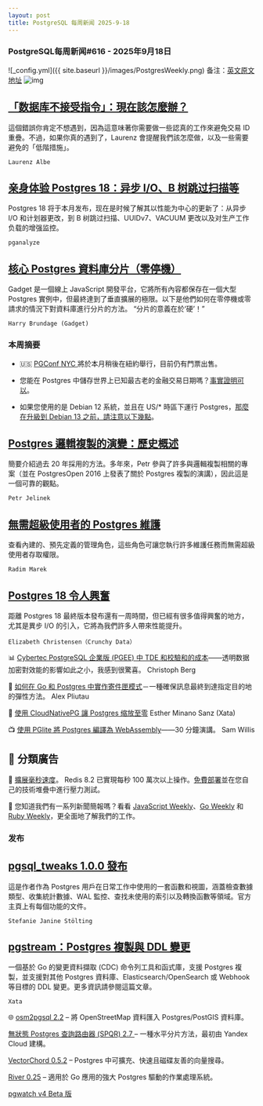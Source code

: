 ```yaml
---
layout: post
title: PostgreSQL 每周新闻 2025-9-18
---
```

### PostgreSQL每周新闻#616 - 2025年9月18日
![_config.yml]({{ site.baseurl }}/images/PostgresWeekly.png)
备注：[英文原文地址](https://postgresweekly.com/issues/616)
![img](https://res.cloudinary.com/cpress/image/upload/w_1280,e_sharpen:60/s9qtubbavnoqyklkrzoh.jpg)
## [「数据库不接受指令」：現在該怎麼辦？](https://postgresweekly.com/link/174454/web)
這個錯誤你肯定不想遇到，因為這意味著你需要做一些認真的工作來避免交易 ID 重疊。不過，如果你真的遇到了，Laurenz 會提醒我們該怎麼做，以及一些需要避免的「低階措施」。

`Laurenz Albe`

## [亲身体验 Postgres 18：异步 I/O、B 树跳过扫描等](https://postgresweekly.com/link/174453/web)
Postgres 18 将于本月发布，现在是时候了解其以性能为中心的更新了：从异步 I/O 和计划器更改，到 B 树跳过扫描、UUIDv7、VACUUM 更改以及对生产工作负载的增强监控。

`pganalyze  `

## [核心 Postgres 資料庫分片（零停機）](https://postgresweekly.com/link/174104/web)
Gadget 是一個線上 JavaScript 開發平台，它將所有內容都保存在一個大型 Postgres 實例中，但最終達到了垂直擴展的極限。以下是他們如何在零停機或零請求的情況下對資料庫進行分片的方法。 “分片的意義在於‘硬’！”

`Harry Brundage (Gadget) `


### **本周摘要**

* 🇺🇸 [PGConf NYC ](https://postgresweekly.com/link/174456/web)將於本月稍後在紐約舉行，目前仍有門票出售。

* 您能在 Postgres 中儲存世界上已知最古老的金融交易日期嗎？[事實證明可以](https://postgresweekly.com/link/174457/web)。

* 如果您使用的是 Debian 12 系統，並且在 US/* 時區下運行 Postgres，[那麼在升級到 Debian 13 之前，請注意以下幾點](https://postgresweekly.com/link/174480/web)。


## [Postgres 邏輯複製的演變：歷史概述](https://postgresweekly.com/link/174458/web)
簡要介紹過去 20 年採用的方法。多年來，Petr 參與了許多與邏輯複製相關的專案（並在 PostgresOpen 2016 上發表了關於 Postgres 複製的演講），因此這是一個可靠的觀點。


`Petr Jelinek`

## [無需超級使用者的 Postgres 維護](https://postgresweekly.com/link/174460/web)
查看內建的、預先定義的管理角色，這些角色可讓您執行許多維護任務而無需超級使用者存取權限。


`Radim Marek`

## [Postgres 18 令人興奮](https://postgresweekly.com/link/174458/web)
距離 Postgres 18 最終版本發布還有一周時間，但已經有很多值得興奮的地方，尤其是異步 I/O 的引入，它將為我們許多人帶來性能提升。


`Elizabeth Christensen（Crunchy Data）`

📊 [Cyber​​tec PostgreSQL 企業版 (PGEE) 中 TDE 和校驗和的成本](https://postgresweekly.com/link/174463/web)——透明数据加密對效能的影響如此之小，我感到很驚喜。 Christoph Berg

📄 [如何在 Go 和 Postgres 中實作寄件匣模式](https://postgresweekly.com/link/174464/web)－一種確保訊息最終到達指定目的地的彈性方法。 Alex Pliutau

📄 [使用 CloudNativePG 讓 Postgres 缩放至零](https://postgresweekly.com/link/174465/web) Esther Minano Sanz (Xata)

📺 [使用 PGlite 將 Postgres 編譯為 WebAssembly](https://postgresweekly.com/link/174466/web)——30 分鐘演講。 Sam Willis

## 📰 分類廣告

🏁 [擴展毫秒速度](https://postgresweekly.com/link/174467/web)。 Redis 8.2 已實現每秒 100 萬次以上操作。[免費部署](https://postgresweekly.com/link/174467/web)並在您自己的技術堆疊中進行壓力測試。

💌 您知道我們有一系列新聞簡報嗎？看看 [JavaScript Weekly](https://postgresweekly.com/link/174468/web)、[Go Weekly](https://postgresweekly.com/link/174469/web) 和 [Ruby Weekly](https://postgresweekly.com/link/174470/web)，更全面地了解我們的工作。


### **发布**

## [pgsql_tweaks 1.0.0 發布](https://postgresweekly.com/link/173459/web)
這是作者作為 Postgres 用戶在日常工作中使用的一套函數和視圖，涵蓋檢查數據類型、收集統計數據、WAL 監控、查找未使用的索引以及轉換函數等領域。官方主頁上有每個功能的文件。

`Stefanie Janine Stölting`

## [pgstream：Postgres 複製與 DDL 變更](https://postgresweekly.com/link/174124/web)
一個基於 Go 的變更資料擷取 (CDC) 命令列工具和函式庫，支援 Postgres 複製，並支援對其他 Postgres 資料庫、Elasticsearch/OpenSearch 或 Webhook 等目標的 DDL 變更。更多資訊請參閱這篇文章。

`Xata`

🌐 [osm2pgsql 2.2](https://postgresweekly.com/link/174475/web) – 將 OpenStreetMap 資料匯入 Postgres/PostGIS 資料庫。

[無狀態 Postgres 查詢路由器 (SPQR) 2.7 ](https://postgresweekly.com/link/174476/web)– 一種水平分片方法，最初由 Yandex Cloud 建構。

[VectorChord 0.5.2](https://postgresweekly.com/link/174477/web) – Postgres 中可擴充、快速且磁碟友善的向量搜尋。

[River 0.25](https://postgresweekly.com/link/174478/web) – 適用於 Go 應用的強大 Postgres 驅動的作業處理系統。

[pgwatch v4 Beta 版](https://postgresweekly.com/link/174479/web)